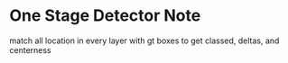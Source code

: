 # One Stage Detector Note

match all location in every layer with gt boxes to get classed, deltas, and centerness




